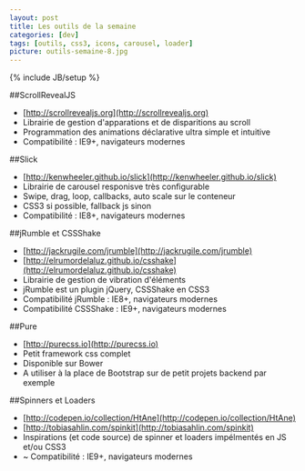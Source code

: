 ```yaml
---
layout: post
title: Les outils de la semaine
categories: [dev]
tags: [outils, css3, icons, carousel, loader]
picture: outils-semaine-8.jpg
---
```

{% include JB/setup %}

##ScrollRevealJS
- [http://scrollrevealjs.org](http://scrollrevealjs.org)
- Librairie de gestion d'apparations et de disparitions au scroll
- Programmation des animations déclarative ultra simple et intuitive
- Compatibilité : IE9+, navigateurs modernes

##Slick
- [http://kenwheeler.github.io/slick](http://kenwheeler.github.io/slick)
- Librairie de carousel responisve très configurable
- Swipe, drag, loop, callbacks, auto scale sur le conteneur
- CSS3 si possible, fallback js sinon
- Compatibilité : IE8+, navigateurs modernes

##jRumble et CSSShake
- [http://jackrugile.com/jrumble](http://jackrugile.com/jrumble)
- [http://elrumordelaluz.github.io/csshake](http://elrumordelaluz.github.io/csshake)
- Librairie de gestion de vibration d'éléments
- jRumble est un plugin jQuery, CSSShake en CSS3
- Compatibilité jRumble : IE8+, navigateurs modernes
- Compatibilité CSSShake : IE9+, navigateurs modernes

##Pure
- [http://purecss.io](http://purecss.io)
- Petit framework css complet
- Disponible sur Bower
- A utiliser à la place de Bootstrap sur de petit projets backend par exemple

##Spinners et Loaders
- [http://codepen.io/collection/HtAne](http://codepen.io/collection/HtAne)
- [http://tobiasahlin.com/spinkit](http://tobiasahlin.com/spinkit)
- Inspirations (et code source) de spinner et loaders impélmentés en JS et/ou CSS3
- ~ Compatibilité : IE9+, navigateurs modernes